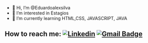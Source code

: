 - 👋 Hi, I’m @Eduardoalexsilva
- 👀 I’m interested in  Estagios
- 🌱 I’m currently learning  HTML,CSS, JAVASCRIPT, JAVA

## How to reach me: [![Linkedin](https://img.shields.io/badge/-LinkedIn-blue?style=flat-square&logo=Linkedin&logoColor=white&link=https://www.linkedin.com/in/eduardoalexandresilva/)](https://www.linkedin.com/in/eduardoalexandresilva/)       [![Gmail Badge](https://img.shields.io/badge/-Gmail-c14438?style=flat-square&logo=Gmail&logoColor=white&link=mailto:ealexandre521@gmail.com)](mailto:ealexandre521@gmail.com)        

<!---
Eduardoalexsilva/Eduardoalexsilva is a ✨ special ✨ repository because its `README.md` (this file) appears on your GitHub profile.
You can click the Preview link to take a look at your changes.
--->
